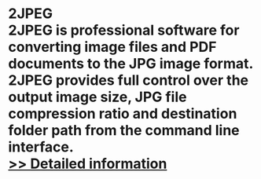 # 2JPEG<br />2JPEG is professional software for converting image files and PDF documents to the JPG image format. 2JPEG provides full control over the output image size, JPG file compression ratio and destination folder path from the command line interface.<br />[>> Detailed information](https://secure.shareit.com/shareit/product.html?productid=300631678&affiliateid=200057808)